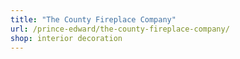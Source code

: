 ```yaml
---
title: "The County Fireplace Company"
url: /prince-edward/the-county-fireplace-company/
shop: interior decoration
---
```

